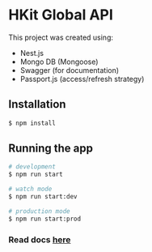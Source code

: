 # HKit Global API

This project was created using:

- Nest.js
- Mongo DB (Mongoose)
- Swagger (for documentation)
- Passport.js (access/refresh strategy)

## Installation

```bash
$ npm install
```

## Running the app

```bash
# development
$ npm run start

# watch mode
$ npm run start:dev

# production mode
$ npm run start:prod
```

### Read docs [here](http://localhost:3000/api/docs)
